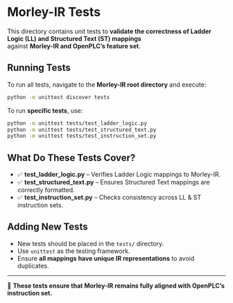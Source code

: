 # Morley-IR Tests

This directory contains unit tests to **validate the correctness of Ladder Logic (LL) and Structured Text (ST) mappings**  
against **Morley-IR and OpenPLC’s feature set**.

## Running Tests
To run all tests, navigate to the **Morley-IR root directory** and execute:
```sh
python -m unittest discover tests
```

To run **specific tests**, use:
```sh
python -m unittest tests/test_ladder_logic.py
python -m unittest tests/test_structured_text.py
python -m unittest tests/test_instruction_set.py
```

## What Do These Tests Cover?
- ✅ **test_ladder_logic.py** – Verifies Ladder Logic mappings to Morley-IR.
- ✅ **test_structured_text.py** – Ensures Structured Text mappings are correctly formatted.
- ✅ **test_instruction_set.py** – Checks consistency across LL & ST instruction sets.

## Adding New Tests
- New tests should be placed in the `tests/` directory.
- Use `unittest` as the testing framework.
- Ensure **all mappings have unique IR representations** to avoid duplicates.

---
🔹 **These tests ensure that Morley-IR remains fully aligned with OpenPLC’s instruction set.**
